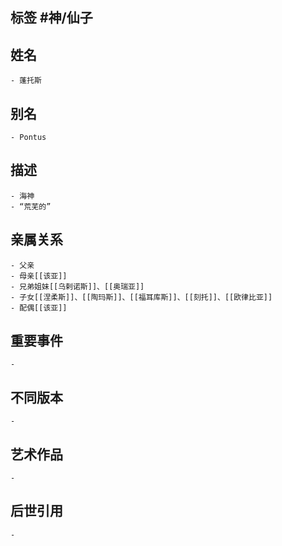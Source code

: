 ## 标签  #神/仙子
## 姓名
	- 蓬托斯
## 别名
	- Pontus
## 描述
	- 海神
	- “荒芜的”
## 亲属关系
	- 父亲
	- 母亲[[该亚]]
	- 兄弟姐妹[[乌剌诺斯]]、[[奥瑞亚]]
	- 子女[[涅柔斯]]、[[陶玛斯]]、[[福耳库斯]]、[[刻托]]、[[欧律比亚]]
	- 配偶[[该亚]]
## 重要事件
	-
## 不同版本
	-
## 艺术作品
	-
## 后世引用
	-
